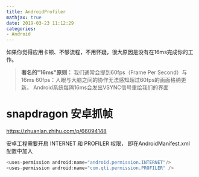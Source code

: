 ```yaml
---
title: AndroidProfiler
mathjax: true
date: 2019-03-23 11:12:29
categories:
- Android
---
```

如果你觉得应用卡顿、不够流程，不用怀疑，很大原因是没有在16ms完成你的工作。
> **著名的"16ms"原则：**
> 我们通常会提到60fps（Frame Per Second）与16ms
> 60fps：人眼与大脑之间的协作无法感知超过60fps的画面格纳更新。
> Android系统每隔16ms会发出VSYNC信号重绘我们的界面

# snapdragon 安卓抓帧

https://zhuanlan.zhihu.com/p/66094148

安卓工程需要开启 INTERNET 和 PROFILER 权限， 即在AndroidManifest.xml 配置中加入

```C++
<uses-permission android:name="android.permission.INTERNET"/>
<uses-permission android:name="com.qti.permission.PROFILER" />
```